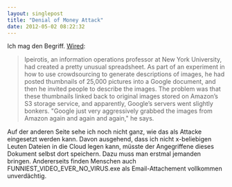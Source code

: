 ```yaml
---
layout: singlepost
title: "Denial of Money Attack"
date: 2012-05-02 08:22:32
---
```

Ich mag den Begriff. [Wired](http://www.wired.com/wiredenterprise/2012/04/aws-bill-in-minutes/all/1):

> Ipeirotis, an information operations professor at New York University, had created a pretty unusual spreadsheet. As part of an experiment in how to use crowdsourcing to generate descriptions of images, he had posted thumbnails of 25,000 pictures into a Google document, and then he invited people to describe the images. The problem was that these thumbnails linked back to original images stored on Amazon’s S3 storage service, and apparently, Google’s servers went slightly bonkers. "Google just very aggressively grabbed the images from Amazon again and again and again," he says.

Auf der anderen Seite sehe ich noch nicht ganz, wie das als Attacke eingesetzt werden kann. Davon ausgehend, dass ich nicht x-beliebigen Leuten Dateien in die Cloud legen kann, müsste der Angegriffene dieses Dokument selbst dort speichern. Dazu muss man erstmal jemanden bringen. Andererseits finden Menschen auch FUNNIEST_VIDEO_EVER_NO_VIRUS.exe als Email-Attachement vollkommen unverdächtig.